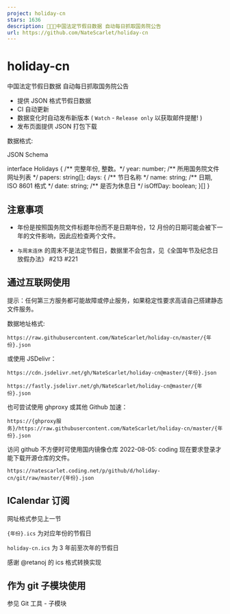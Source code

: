 ```yaml
---
project: holiday-cn
stars: 1636
description: 📅🇨🇳中国法定节假日数据 自动每日抓取国务院公告
url: https://github.com/NateScarlet/holiday-cn
---
```


holiday-cn
==========

中国法定节假日数据 自动每日抓取国务院公告

-   提供 JSON 格式节假日数据
-   CI 自动更新
-   数据变化时自动发布新版本 ( `Watch` - `Release only` 以获取邮件提醒! )
-   发布页面提供 JSON 打包下载

数据格式:

JSON Schema

interface Holidays {
  /\*\* 完整年份, 整数。\*/
  year: number;
  /\*\* 所用国务院文件网址列表 \*/
  papers: string\[\];
  days: {
    /\*\* 节日名称 \*/
    name: string;
    /\*\* 日期, ISO 8601 格式 \*/
    date: string;
    /\*\* 是否为休息日 \*/
    isOffDay: boolean;
  }\[\]
}

注意事项
----

-   年份是按照国务院文件标题年份而不是日期年份，12 月份的日期可能会被下一年的文件影响，因此应检查两个文件。
    
-   `与周末连休` 的周末不是法定节假日，数据里不会包含，见《全国年节及纪念日放假办法》 #213 #221
    

通过互联网使用
-------

提示：任何第三方服务都可能故障或停止服务，如果稳定性要求高请自己搭建静态文件服务。

数据地址格式:

`https://raw.githubusercontent.com/NateScarlet/holiday-cn/master/{年份}.json`

或使用 JSDelivr：

`https://cdn.jsdelivr.net/gh/NateScarlet/holiday-cn@master/{年份}.json`

`https://fastly.jsdelivr.net/gh/NateScarlet/holiday-cn@master/{年份}.json`

也可尝试使用 ghproxy 或其他 Github 加速：

`https://{ghproxy服务}/https://raw.githubusercontent.com/NateScarlet/holiday-cn/master/{年份}.json`

访问 github 不方便时可使用国内镜像仓库 2022-08-05: coding 现在要求登录才能下载开源仓库的文件。

`https://natescarlet.coding.net/p/github/d/holiday-cn/git/raw/master/{年份}.json`

ICalendar 订阅
------------

网址格式参见上一节

`{年份}.ics` 为对应年份的节假日

`holiday-cn.ics` 为 3 年前至次年的节假日

感谢 @retanoj 的 ics 格式转换实现

作为 git 子模块使用
------------

参见 Git 工具 - 子模块
